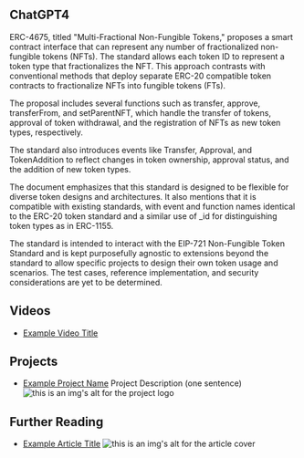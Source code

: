 ## ChatGPT4

ERC-4675, titled "Multi-Fractional Non-Fungible Tokens," proposes a smart contract interface that can represent any number of fractionalized non-fungible tokens (NFTs). The standard allows each token ID to represent a token type that fractionalizes the NFT. This approach contrasts with conventional methods that deploy separate ERC-20 compatible token contracts to fractionalize NFTs into fungible tokens (FTs).

The proposal includes several functions such as transfer, approve, transferFrom, and setParentNFT, which handle the transfer of tokens, approval of token withdrawal, and the registration of NFTs as new token types, respectively.

The standard also introduces events like Transfer, Approval, and TokenAddition to reflect changes in token ownership, approval status, and the addition of new token types.

The document emphasizes that this standard is designed to be flexible for diverse token designs and architectures. It also mentions that it is compatible with existing standards, with event and function names identical to the ERC-20 token standard and a similar use of _id for distinguishing token types as in ERC-1155.

The standard is intended to interact with the EIP-721 Non-Fungible Token Standard and is kept purposefully agnostic to extensions beyond the standard to allow specific projects to design their own token usage and scenarios. The test cases, reference implementation, and security considerations are yet to be determined.

## Videos

- [Example Video Title](https://www.youtube.com/watch?v=TDGq4aeevgY)

## Projects

- [Example Project Name](https://xxxx.xxx/xxxxx) Project Description (one sentence) ![this is an img's alt for the project logo](https://xxxx.xxx/project-logo.xxx)

## Further Reading

- [Example Article Title](https://xxxx.xxx/xxxxx) ![this is an img's alt for the article cover](https://xxxx.xxx/article-cover.xxx)
